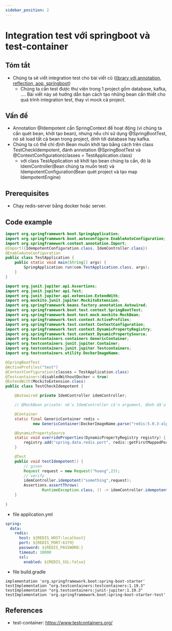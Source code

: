 ```yaml
---
sidebar_position: 2
---
```


# Integration test với springboot và test-container

## Tóm tắt
- Chúng ta sẽ viết integration test cho bài viết cũ ([library với annotation, reflection, aop, springboot](https://trandanhhoang.github.io/docs/java/how-to-write-library-with-java-springboot))
  - Chúng ta cần test được thư viện trong 1 project gồm database, kafka, .... Bài viết này sẽ hướng dẫn bạn cách tạo những bean cần thiết cho quá trình integration test, thay vì mock cả project.

## Vấn đề
- Annotation @Idempotent cần SpringContext để hoạt động (vì chúng ta cần quét bean, khởi tạo bean), nhưng nếu chỉ sử dụng @SpringBootTest, nó sẽ load tất cả bean trong project, dính tới database hay kafka.
- Chúng ta có thể chỉ định Bean muốn khởi tạo bằng cách trên class TestCheckIdempotent, đánh annotation @SpringBootTest và @ContextConfiguration(classes = TestApplication.class)
  - với class TestApplication sẽ khởi tạo bean chúng ta cần, đó là IdemController(Bean chúng ta muốn test) và  IdempotentConfiguration(Bean quét project và tạo map IdempotentEngine)

## Prerequisites
- Chạy redis-server bằng docker hoặc server.

## Code example
```java
import org.springframework.boot.SpringApplication;
import org.springframework.boot.autoconfigure.EnableAutoConfiguration;
import org.springframework.context.annotation.Import;
@Import({IdempotentConfiguration.class, IdemController.class})
@EnableAutoConfiguration
public class TestApplication {
    public static void main(String[] args) {
        SpringApplication.run(com.TestApplication.class, args);
    }
}
```

```java
import org.junit.jupiter.api.Assertions;
import org.junit.jupiter.api.Test;
import org.junit.jupiter.api.extension.ExtendWith;
import org.mockito.junit.jupiter.MockitoExtension;
import org.springframework.beans.factory.annotation.Autowired;
import org.springframework.boot.test.context.SpringBootTest;
import org.springframework.boot.test.mock.mockito.MockBean;
import org.springframework.test.context.ActiveProfiles;
import org.springframework.test.context.ContextConfiguration;
import org.springframework.test.context.DynamicPropertyRegistry;
import org.springframework.test.context.DynamicPropertySource;
import org.testcontainers.containers.GenericContainer;
import org.testcontainers.junit.jupiter.Container;
import org.testcontainers.junit.jupiter.Testcontainers;
import org.testcontainers.utility.DockerImageName;

@SpringBootTest
@ActiveProfiles("test")
@ContextConfiguration(classes = TestApplication.class)
@Testcontainers(disabledWithoutDocker = true)
@ExtendWith(MockitoExtension.class)
public class TestCheckIdempotent {

    @Autowired private IdemController idemController;

    // @MockBean private: nếu IdemController cần argument, đánh dấu @MockBean 

    @Container
    static final GenericContainer redis =
            new GenericContainer(DockerImageName.parse("redis:5.0.3-alpine")).withExposedPorts(6379);

    @DynamicPropertySource
    static void overrideProperties(DynamicPropertyRegistry registry) {
        registry.add("spring.data.redis.port", redis::getFirstMappedPort);
    }

    @Test
    public void testIdempotent() {
        // given
        Request request = new Request("hoang",23);
        // verify
        idemController.idempotent("something",request);
        Assertions.assertThrows(
                RuntimeException.class, () -> idemController.idempotent("the right request is same with above",request));
    }
    
}
```
- file application.yml
```yaml
spring:
  data:
    redis:
      host: ${REDIS_HOST:localhost}
      port: ${REDIS_PORT:6379}
      password: ${REDIS_PASSWORD:}
      timeout: 10000
      ssl:
        enabled: ${REDIS_SSL:false}
```
- file build.gradle
```
implementation 'org.springframework.boot:spring-boot-starter'
testImplementation "org.testcontainers:testcontainers:1.19.3"
testImplementation "org.testcontainers:junit-jupiter:1.19.3"
testImplementation 'org.springframework.boot:spring-boot-starter-test'
```
## References
- test-container: https://www.testcontainers.org/